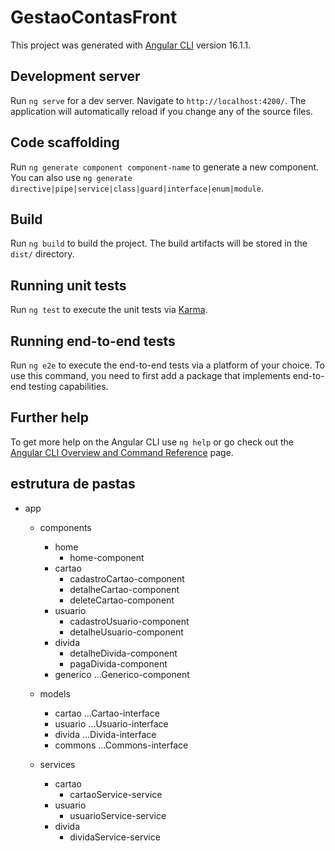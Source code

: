 # GestaoContasFront

This project was generated with [Angular CLI](https://github.com/angular/angular-cli) version 16.1.1.

## Development server

Run `ng serve` for a dev server. Navigate to `http://localhost:4200/`. The application will automatically reload if you change any of the source files.

## Code scaffolding

Run `ng generate component component-name` to generate a new component. You can also use `ng generate directive|pipe|service|class|guard|interface|enum|module`.

## Build

Run `ng build` to build the project. The build artifacts will be stored in the `dist/` directory.

## Running unit tests

Run `ng test` to execute the unit tests via [Karma](https://karma-runner.github.io).

## Running end-to-end tests

Run `ng e2e` to execute the end-to-end tests via a platform of your choice. To use this command, you need to first add a package that implements end-to-end testing capabilities.

## Further help

To get more help on the Angular CLI use `ng help` or go check out the [Angular CLI Overview and Command Reference](https://angular.io/cli) page.


## estrutura de pastas
  - app
    
    - components
      - home
        - home-component
      - cartao
        - cadastroCartao-component
        - detalheCartao-component
        - deleteCartao-component
      - usuario
        - cadastroUsuario-component
        - detalheUsuario-component
      - divida
        - detalheDivida-component
        - pagaDivida-component
      - generico
        ...Generico-component
    
    - models
      - cartao
        ...Cartao-interface
      - usuario
        ...Usuario-interface
      - divida
        ...Divida-interface
      - commons
        ...Commons-interface
    
    - services
      - cartao
        - cartaoService-service
      - usuario
        - usuarioService-service
      - divida
        - dividaService-service
